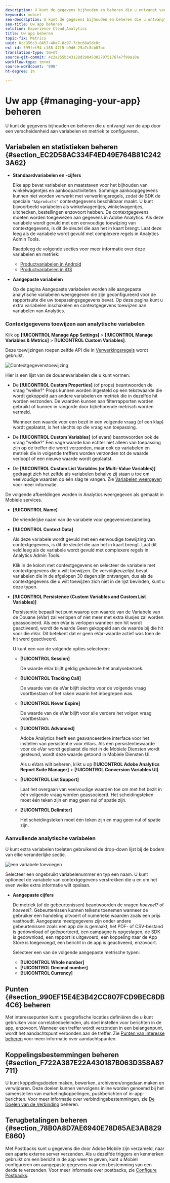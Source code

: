 ```yaml
---
description: U kunt de gegevens bijhouden en beheren die u ontvangt van de app door een verscheidenheid aan variabelen en metriek te configureren.
keywords: mobiel
seo-description: U kunt de gegevens bijhouden en beheren die u ontvangt van de app door een verscheidenheid aan variabelen en metriek te configureren.
seo-title: Uw app beheren
solution: Experience Cloud,Analytics
title: Uw app beheren
topic-fix: Metrics
uuid: 0cc356c3-8457-40a7-8c97-7cbc68a5dc0c
exl-id: 599fef94-c188-47f5-b9d6-25a7c8cb07bc
translation-type: tm+mt
source-git-commit: 4c2a255b343128d2904530279751767e7f99a10a
workflow-type: tm+mt
source-wordcount: '990'
ht-degree: 1%

---
```


# Uw app {#managing-your-app} beheren

U kunt de gegevens bijhouden en beheren die u ontvangt van de app door een verscheidenheid aan variabelen en metriek te configureren.

## Variabelen en statistieken beheren {#section_EC2D58AC334F4ED49E764B81C2423A62}

* **Standaardvariabelen en -cijfers**

   Elke app bevat variabelen en maatstaven voor het bijhouden van winkelwagentjes en aankoopactiviteiten. Sommige aankoopgegevens kunnen niet worden verwerkt met verwerkingsregels, zodat de SDK de speciale `"&&products"` contextgegevens beschikbaar maakt. U kunt bijvoorbeeld variabelen als winkelwagentjes, winkelwagentjes, uitchecken, bestellingen enzovoort hebben. De contextgegevens moeten worden toegewezen aan gegevens in Adobe Analytics. Als deze variabele wordt gevuld met een eenvoudige toewijzing van contextgegevens, is dit de sleutel die aan het in kaart brengt. Laat deze leeg als de variabele wordt gevuld met complexere regels in Analytics Admin Tools.

   Raadpleeg de volgende secties voor meer informatie over deze variabelen en metriek:

   * [Productvariabelen in Android](/help/android/analytics-main/products/products.md)
   * [Productvariabelen in iOS](/help/ios/analytics-main/products/products.md)

* **Aangepaste variabelen**

   Op de pagina Aangepaste variabelen worden alle aangepaste analytische variabelen weergegeven die zijn geconfigureerd voor de rapportsuite die uw toepassingsgegevens bevat. Op deze pagina kunt u extra variabelen inschakelen en contextgegevens toewijzen aan variabelen van Analytics.

### Contextgegevens toewijzen aan analytische variabelen

Klik op **[!UICONTROL Manage App Settings]** > **[!UICONTROL Manage Variables & Metrics]** > **[!UICONTROL Custom Variables]**.

Deze toewijzingen roepen zelfde API die in [Verwerkingsregels](https://docs.adobe.com/content/help/en/analytics/admin/admin-tools/processing-rules/processing-rules.html) wordt gebruikt.

![Contextgegevenstoewijzing](assets/custom_data_content.png)

Hier is een lijst van de douanevariabelen die u kunt vormen:

* De **[!UICONTROL Custom Properties]** (of props) beantwoorden de vraag &quot;welke?&quot; Props kunnen worden ingesteld op een tekstwaarde die wordt gekoppeld aan andere variabelen en metriek die in dezelfde hit worden verzonden. De waarden kunnen aan filterrapporten worden gebruikt of kunnen in rangorde door bijbehorende metrisch worden vermeld.

   Wanneer een waarde voor een bezit in een volgende vraag (of een klap) wordt geplaatst, is het slechts op die vraag van toepassing.

* De **[!UICONTROL Custom Variables]** (of evars) beantwoorden ook de vraag &quot;welke?&quot; Een vage waarde kan echter niet alleen van toepassing zijn op de treffer die wordt verzonden, maar ook op variabelen en metriek die in volgende treffers worden verzonden tot de waarde verloopt of een nieuwe waarde wordt geplaatst.
* De **[!UICONTROL Custom List Variables (or Multi-Value Variables)]** gedraagt zich het zelfde als variabelen behalve zij staan u toe om veelvoudige waarden op één slag te vangen. Zie [Variabelen weergeven](https://docs.adobe.com/content/help/en/analytics/implementation/javascript-implementation/variables-analytics-reporting/page-variables.html) voor meer informatie.

De volgende afbeeldingen worden in Analytics weergegeven als gemaakt in Mobiele services.

* **[!UICONTROL Name]**

   De vriendelijke naam van de variabele voor gegevensverzameling.

* **[!UICONTROL Context Data]**

   Als deze variabele wordt gevuld met een eenvoudige toewijzing van contextgegevens, is dit de sleutel die aan het in kaart brengt. Laat dit veld leeg als de variabele wordt gevuld met complexere regels in Analytics Admin Tools.

   Klik in de kolom met contextgegevens en selecteer de variabele met contextgegevens die u wilt toewijzen. De vervolgkeuzelijst bevat variabelen die in de afgelopen 30 dagen zijn ontvangen, dus als de contextgegevens die u wilt toewijzen zich niet in de lijst bevinden, kunt u deze typen.

* **[!UICONTROL Persistence (Custom Variables and Custom List Variables)]**

   Persistentie bepaalt het punt waarop een waarde van de Variabele van de Douane (eVar) zal verlopen of niet meer met extra klusjes zal worden geassocieerd. Als een eVar is verlopen wanneer een hit wordt geactiveerd, wordt de waarde Geen gekoppeld aan de waarde bij die hit voor die eVar. Dit betekent dat er geen eVar-waarde actief was toen de hit werd geactiveerd.

   U kunt een van de volgende opties selecteren:

   * **[!UICONTROL Session]**

      De waarde eVar blijft geldig gedurende het analysebezoek.

   * **[!UICONTROL Tracking Call]**

      De waarde van de eVar blijft slechts voor de volgende vraag voortbestaan of het raken waarin het inbegrepen was.

   * **[!UICONTROL Never Expire]**

      De waarde van de eVar blijft voor alle verdere het volgen vraag voortbestaan.
   * **[!UICONTROL Advanced]**

      Adobe Analytics heeft een geavanceerdere interface voor het instellen van persistentie voor eVars. Als een persistentiewaarde voor de eVar wordt geplaatst die niet in de Mobiele Diensten wordt gesteund, wordt deze waarde getoond in Mobiele Diensten UI.

      Als u eVars wilt beheren, klikt u op **[!UICONTROL Adobe Analytics Report Suite Manager]** > **[!UICONTROL Conversion Variables UI]**.

   * **[!UICONTROL List Support]**

      Laat het overgaan van veelvoudige waarden toe om met het bezit in één volgende vraag worden geassocieerd. Het scheidingsteken moet één teken zijn en mag geen nul of spatie zijn.

   * **[!UICONTROL Delimiter]**

      Het scheidingsteken moet één teken zijn en mag geen nul of spatie zijn.

### Aanvullende analytische variabelen

U kunt extra variabelen toelaten gebruikend de drop-down lijst bij de bodem van elke veranderlijke sectie.

![een variabele toevoegen](assets/add_variable.png)

Selecteer een ongebruikt variabelenummer en typ een naam. U kunt optioneel de variabele van contextgegevens verstrekken die u en om het even welke extra informatie wilt opslaan.

* **Aangepaste cijfers**

   De metriek (of de gebeurtenissen) beantwoorden de vragen *hoeveel?* of  *hoeveel?*. Gebeurtenissen kunnen telkens toenemen wanneer de gebruiker een handeling uitvoert of numerieke waarden zoals een prijs vasthoudt. Aangepaste meetgegevens zijn onder andere gebeurtenissen zoals een app die is gemaakt, het PDF- of CSV-bestand is gedownload of geëxporteerd, een campagne is opgeslagen, de SDK is gedownload, een rapport is uitgevoerd, een koppeling naar de App Store is toegevoegd, een bericht in de app is geactiveerd, enzovoort.

   Selecteer een van de volgende aangepaste metrische typen:

   * **[!UICONTROL Whole number]**
   * **[!UICONTROL Decimal number]**
   * **[!UICONTROL Currency]**

## Punten {#section_990EF15E4E3B42CC807FCD9BEC8DB4C6} beheren

Met interessepunten kunt u geografische locaties definiëren die u kunt gebruiken voor correlatiedoeleinden, als doel instellen voor berichten in de app, enzovoort. Wanneer een treffer wordt verzonden in een belangenpunt, wordt het aandachtspunt verbonden aan de treffer. Zie [Punten van interesse beheren](/help/using/location/t-manage-points.md) voor meer informatie over aandachtspunten.

## Koppelingsbestemmingen beheren {#section_F722A387E22A430187B063D358A87711}

U kunt koppelingsdoelen maken, bewerken, archiveren/ongedaan maken en verwijderen. Deze doelen kunnen vervolgens inline worden genoemd bij het samenstellen van marketingkoppelingen, pushberichten of in-app-berichten. Voor meer informatie over verbindingsbestemmingen, zie [De Doelen van de Verbinding](/help/using/acquisition-main/c-manage-link-destinations/t-archive-unarchive-link-destinations.md) beheren.

## Terugbetalingen beheren {#section_78B0A8D7AE6940E78D85AE3AB829E860}

Met Postbacks kunt u gegevens die door Adobe Mobile zijn verzameld, naar een aparte externe server verzenden. Als u dezelfde triggers en kenmerken gebruikt om een bericht in de app weer te geven, kunt u Mobiel configureren om aangepaste gegevens naar een bestemming van een derde te verzenden. Voor meer informatie over postbacks, zie [Configure Postbacks](/help/using/c-manage-app-settings/c-mob-confg-app/signals.md).
